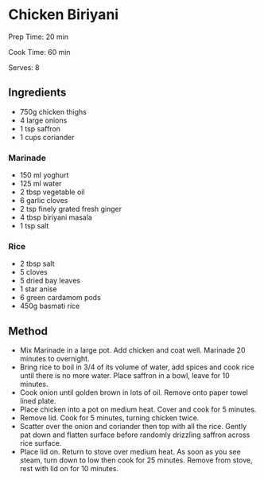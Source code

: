 # Chicken Biriyani

Prep Time: 20 min

Cook Time: 60 min

Serves: 8
## Ingredients
* 750g chicken thighs
* 4 large onions
* 1 tsp saffron
* 1 cups coriander

### Marinade
* 150 ml yoghurt
* 125 ml water
* 2 tbsp vegetable oil
* 6 garlic cloves
* 2 tsp finely grated fresh ginger
* 4 tbsp biriyani masala
* 1 tsp salt

### Rice
* 2 tbsp salt
* 5 cloves
* 5 dried bay leaves
* 1 star anise
* 6 green cardamom pods
* 450g basmati rice


## Method
* Mix Marinade in a large pot. Add chicken and coat well. Marinade 20 minutes to overnight.
* Bring rice to boil in 3/4 of its volume of water, add spices and cook rice until there is no more water. Place saffron in a bowl, leave for 10 minutes.
* Cook onion until golden brown in lots of oil. Remove onto paper towel lined plate.
* Place chicken into a pot on medium heat. Cover and cook for 5 minutes.
* Remove lid. Cook for 5 minutes, turning chicken twice.
* Scatter over the onion and coriander then top with all the rice. Gently pat down and flatten surface before randomly drizzling saffron across rice surface.
* Place lid on. Return to stove over medium heat. As soon as you see steam, turn down to low then cook for 25 minutes. Remove from stove, rest with lid on for 10 minutes.
